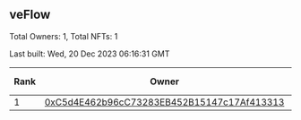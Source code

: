 ## veFlow

Total Owners: 1, Total NFTs: 1

Last built: Wed, 20 Dec 2023 06:16:31 GMT

| Rank | Owner | Voting Power | Influence | NFTs Id |
| --- | --- | --- | --- | --- |
  | 1 | [0xC5d4E462b96cC73283EB452B15147c17Af413313](https://debank.com/profile/0xC5d4E462b96cC73283EB452B15147c17Af413313?chain=canto) | 107,018.25 | 0.03607% | 1 |